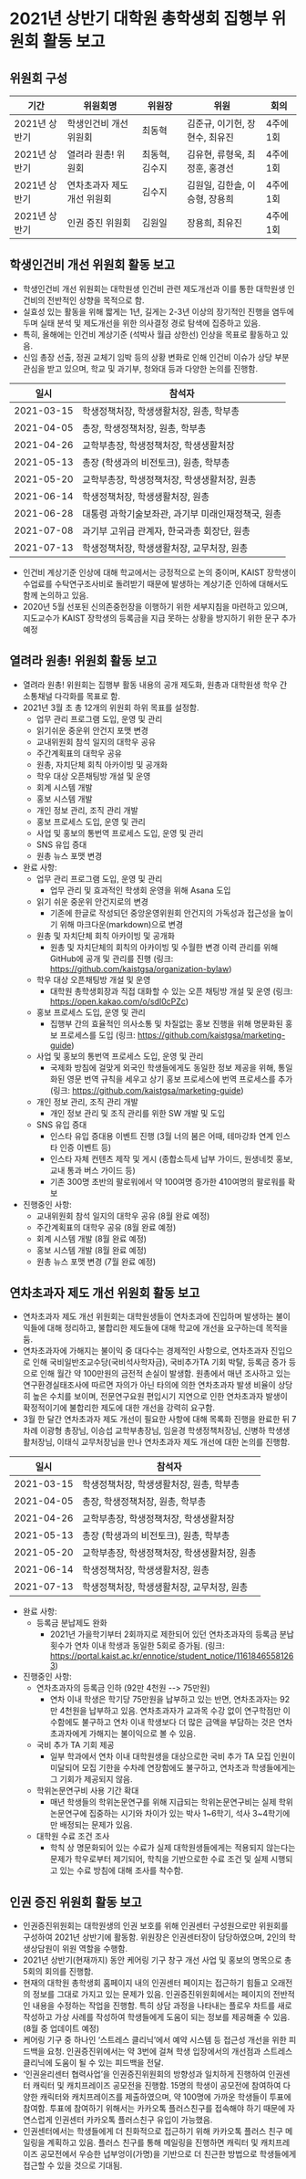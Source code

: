 2021년 상반기 대학원 총학생회 집행부 위원회 활동 보고
===

## 위원회 구성
| 기간 | 위원회명 | 위원장 | 위원 | 회의 |
|---|---|---|---|---|
| 2021년 상반기 | 학생인건비 개선 위원회 | 최동혁 | 김준규, 이기헌, 장현수, 최유진 | 4주에 1회 |
| 2021년 상반기 | 열려라 원총! 위원회 | 최동혁, 김수지 | 김유현, 류형욱, 최정훈, 홍경선 | 4주에 1회 |
| 2021년 상반기 | 연차초과자 제도 개선 위원회 | 김수지 | 김원일, 김한솔, 이승형, 장용희 | 4주에 1회 |
| 2021년 상반기 | 인권 증진 위원회 | 김원일 | 장용희, 최유진 | 4주에 1회 |

## 학생인건비 개선 위원회 활동 보고

  - 학생인건비 개선 위원회는 대학원생 인건비 관련 제도개선과 이를 통한 대학원생 인건비의 전반적인 상향을 목적으로 함.
  - 실효성 있는 활동을 위해 짧게는 1년, 길게는 2-3년 이상의 장기적인 진행을 염두에 두며 실태 분석 및 제도개선을 위한 의사결정 경로 탐색에 집증하고 있음.
  - 특히, 올해에는 인건비 계상기준 (석박사 월급 상한선) 인상을 목표로 활동하고 있음.
  - 신임 총장 선출, 정권 교체기 임박 등의 상황 변화로 인해 인건비 이슈가 상당 부분 관심을 받고 있으며, 학교 및 과기부, 청와대 등과 다양한 논의를 진행함.

| 일시 | 참석자 |
|--|---|
| 2021-03-15 | 학생정책처장, 학생생활처장, 원총, 학부총 | 
| 2021-04-05 | 총장, 학생정책처장, 원총, 학부총 |
| 2021-04-26 | 교학부총장, 학생정책처장, 학생생활처장 |
| 2021-05-13 | 총장 (학생과의 비전토크), 원총, 학부총 | 
| 2021-05-20 | 교학부총장, 학생정책처장, 학생생활처장, 원총 |
| 2021-06-14 | 학생정책처장, 학생생활처장, 원총 |
| 2021-06-28 | 대통령 과학기술보좌관, 과기부 미래인재정책국, 원총 |
| 2021-07-08 | 과기부 고위급 관계자, 한국과총 회장단, 원총 |
| 2021-07-13 | 학생정책처장, 학생생활처장, 교무처장,  원총 |

  - 인건비 계상기준 인상에 대해 학교에서는 긍정적으로 논의 중이며, KAIST 장학생이 수업료를 수탁연구조사비로 돌려받기 때문에 발생하는 계상기준 인하에 대해서도 함께 논의하고 있음.
  - 2020년 5월 선포된 신의존중헌장을 이행하기 위한 세부지침을 마련하고 있으며, 지도교수가 KAIST 장학생의 등록금을 지급 못하는 상황을 방지하기 위한 문구 추가 예정

## 열려라 원총! 위원회 활동 보고
- 열려라 원총! 위원회는 집행부 활동 내용의 공개 제도화, 원총과 대학원생 학우 간 소통채널 다각화를 목표로 함.
- 2021년 3월 초 총 12개의 위원회 하위 목표를 설정함.
	- 업무 관리 프로그램 도입, 운영 및 관리
	- 읽기쉬운 중운위 안건지 포맷 변경
	- 교내위원회 참석 일지의 대학우 공유
	- 주간계획표의 대학우 공유
	- 원총, 자치단체 회칙 아카이빙 및 공개화
	- 학우 대상 오픈채팅방 개설 및 운영
	- 회계 시스템 개발
	- 홍보 시스템 개발
	- 개인 정보 관리, 조직 관리 개발
	- 홍보 프로세스 도입, 운영 및 관리
	- 사업 및 홍보의 통번역 프로세스 도입, 운영 및 관리
	- SNS 유입 증대 
	- 원총 뉴스 포맷 변경 
- 완료 사항: 
	- 업무 관리 프로그램 도입, 운영 및 관리
		- 업무 관리 및 효과적인 학생회 운영을 위해 Asana 도입
	- 읽기 쉬운 중운위 안건지로의 변경
		- 기존에 한글로 작성되던 중앙운영위원회 안건지의 가독성과 접근성을 높이기 위해 마크다운(markdown)으로 변경
	- 원총 및 자치단체 회칙 아카이빙 및 공개화
		- 원총 및 자치단체의 회칙의 아카이빙 및 수월한 변경 이력 관리를 위해 GitHub에 공개 및 관리를 진행 (링크: https://github.com/kaistgsa/organization-bylaw)
	- 학우 대상 오픈채팅방 개설 및 운영
		- 대학원 총학생회장과 직접 대화할 수 있는 오픈 채팅방 개설 및 운영 (링크: https://open.kakao.com/o/sdI0cPZc)
	- 홍보 프로세스 도입, 운영 및 관리
		- 집행부 간의 효율적인 의사소통 및 차질없는 홍보 진행을 위해 명문화된 홍보 프로세스를 도입 (링크: https://github.com/kaistgsa/marketing-guide)
	- 사업 및 홍보의 통번역 프로세스 도입, 운영 및 관리
		- 국제화 방침에 걸맞게 외국인 학생들에게도 동일한 정보 제공을 위해, 통일화된 영문 번역 규칙을 세우고 상기 홍보 프로세스에 번역 프로세스를 추가 (링크: https://github.com/kaistgsa/marketing-guide)
	- 개인 정보 관리, 조직 관리 개발
		- 개인 정보 관리 및 조직 관리를 위한 SW 개발 및 도입
	- SNS 유입 증대 
		- 인스타 유입 증대용 이벤트 진행 (3월 너의 봄은 어때, 테마강좌 연계 인스타 인증 이벤트 등)
		- 인스타 자체 컨텐츠 제작 및 게시 (종합소득세 납부 가이드, 원생네컷 홍보, 교내 통과 버스 가이드 등)
		- 기존 300명 초반의 팔로워에서 약 100여명 증가한 410여명의 팔로워를 확보
- 진행중인 사항: 	
	- 교내위원회 참석 일지의 대학우 공유 (8월 완료 예정)
	- 주간계획표의 대학우 공유 (8월 완료 예정)
	- 회계 시스템 개발 (8월 완료 예정)
	- 홍보 시스템 개발 (8월 완료 예정)	
	- 원총 뉴스 포맷 변경 (7월 완료 예정)

## 연차초과자 제도 개선 위원회 활동 보고
- 연차초과자 제도 개선 위원회는 대학원생들이 연차초과에 진입하며 발생하는 불이익들에 대해 정리하고, 불합리한 제도들에 대해 학교에 개선을 요구하는데 목적을 둠.
- 연차초과자에 가해지는 불이익 중 대다수는 경제적인 사항으로, 연차초과자 진입으로 인해 국비일반조교수당(국비석사학자금), 국비추가TA 기회 박탈, 등록금 증가 등으로 인해 월간 약 100만원의 금전적 손실이 발생함. 원총에서 매년 조사하고 있는 연구환경실태조사에 따르면 자의가 아닌 타의에 의한 연차초과자 발생 비율이 상당히 높은 수치를 보이며, 전문연구요원 편입시기 지연으로 인한 연차초과자 발생이 확정적이기에 불합리한 제도에 대한 개선을 강력히 요구함. 
- 3월 한 달간 연차초과자 제도 개선이 필요한 사항에 대해 목록화 진행을 완료한 뒤 7차례 이광형 총장님, 이승섭 교학부총장님, 임윤경 학생정책처장님, 신병하 학생생활처장님, 이태식 교무처장님을 만나 연차초과자 제도 개선에 대한 논의를 진행함. 

| 일시 | 참석자 |
|--|---|
| 2021-03-15 | 학생정책처장, 학생생활처장, 원총, 학부총 | 
| 2021-04-05 | 총장, 학생정책처장, 원총, 학부총 |
| 2021-04-26 | 교학부총장, 학생정책처장, 학생생활처장 |
| 2021-05-13 | 총장 (학생과의 비전토크), 원총, 학부총 | 
| 2021-05-20 | 교학부총장, 학생정책처장, 학생생활처장, 원총 |
| 2021-06-14 | 학생정책처장, 학생생활처장, 원총 |
| 2021-07-13 | 학생정책처장, 학생생활처장, 교무처장,  원총 |

- 완료 사항: 
	- 등록금 분납제도 완화
		- 2021년 가을학기부터 2회까지로 제한되어 있던 연차초과자의 등록금 분납 횟수가 연차 이내 학생과 동일한 5회로 증가됨. (링크: https://portal.kaist.ac.kr/ennotice/student_notice/11618465581263)
- 진행중인 사항: 
	- 연차초과자의 등록금 인하 (92만 4천원 --> 75만원)
		- 연차 이내 학생은 학기당 75만원을 납부하고 있는 반면, 연차초과자는 92만 4천원을 납부하고 있음. 연차초과자가 교과목 수강 없이 연구학점만 이수함에도 불구하고 연차 이내 학생보다 더 많은 금액을 부담하는 것은 연차초과자에게 가해지는 불이익으로 볼 수 있음.
	- 국비 추가 TA 기회 제공
		- 일부 학과에서 연차 이내 대학원생을 대상으로한 국비 추가 TA 모집 인원이 미달되어 모집 기한을 수차례 연장함에도 불구하고, 연차초과 학생들에게는 그 기회가 제공되지 않음. 
	- 학위논문연구비 사용 기간 확대 
		- 매년 학생들의 학위논문연구를 위해 지급되는 학위논문연구비는 실제 학위논문연구에 집중하는 시기와 차이가 있는 박사 1~6학기, 석사 3~4학기에만 배정되는 문제가 있음.
	- 대학원 수료 조건 조사
		- 학칙 상 명문화되어 있는 수료가 실제 대학원생들에게는 적용되지 않는다는 문제가 학우로부터 제기되어, 학칙을 기반으로한 수료 조건 및 실제 시행되고 있는 수료 방침에 대해 조사를 착수함.

## 인권 증진 위원회 활동 보고
- 인권증진위원회는 대학원생의 인권 보호를 위해 인권센터 구성원으로만 위원회를 구성하여 2021년 상반기에 활동함. 위원장은 인권센터장이 담당하였으며, 2인의 학생상담원이 위원 역할을 수행함. 
- 2021년 상반기(현재까지) 동안 케어링 기구 창구 개선 사업 및 홍보의 명목으로 총 5회의 회의를 진행함.
- 현재의 대학원 총학생회 홈페이지 내의 인권센터 페이지는 접근하기 힘들고 오래전의 정보를 그대로 가지고 있는 문제가 있음. 인권증진위원회에서는 페이지의 전반적인 내용을 수정하는 작업을 진행함. 특히 상담 과정을 나타내는 플로우 차트를 새로 작성하고 가상 사례를 작성하여 학생들에게 도움이 되는 정보를 제공해줄 수 있음. (8월 중 업데이트 예정)
- 케어링 기구 중 하나인 ‘스트레스 클리닉’에서 예약 시스템 등 접근성 개선을 위한 피드백을 요청. 인권증진위에서는 약 3번에 걸쳐 학생 입장에서의 개선점과 스트레스 클리닉에 도움이 될 수 있는 피드백을 전달. 
- ‘인권윤리센터 협력사업’을 인권증진위원회의 방향성과 일치하게 진행하여 인권센터 캐릭터 및 캐치프레이즈 공모전을 진행함. 15명의 학생이 공모전에 참여하여 다양한 캐릭터와 캐치프레이즈를 제출하였으며, 약 100명에 가까운 학생들이 투표에 참여함. 투표에 참여하기 위해서는 카카오톡 플러스친구를 접속해야 하기 때문에 자연스럽게 인권센터 카카오톡 플러스친구 유입이 가능했음. 
- 인권센터에서는 학생들에게 더 친화적으로 접근하기 위해 카카오톡 플러스 친구 메일링을 계획하고 있음. 플러스 친구를 통해 메일링을 진행하면 캐릭터 및 캐치프레이즈 공모전에서 우승한 넙부엉이(가명)을 기반으로 더 친근한 방법으로 학생들에게 접근할 수 있을 것으로 기대됨.
